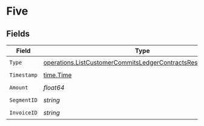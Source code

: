 # Five


## Fields

| Field                                                                                                                                        | Type                                                                                                                                         | Required                                                                                                                                     | Description                                                                                                                                  |
| -------------------------------------------------------------------------------------------------------------------------------------------- | -------------------------------------------------------------------------------------------------------------------------------------------- | -------------------------------------------------------------------------------------------------------------------------------------------- | -------------------------------------------------------------------------------------------------------------------------------------------- |
| `Type`                                                                                                                                       | [operations.ListCustomerCommitsLedgerContractsResponse200Type](../../models/operations/listcustomercommitsledgercontractsresponse200type.md) | :heavy_check_mark:                                                                                                                           | N/A                                                                                                                                          |
| `Timestamp`                                                                                                                                  | [time.Time](https://pkg.go.dev/time#Time)                                                                                                    | :heavy_check_mark:                                                                                                                           | N/A                                                                                                                                          |
| `Amount`                                                                                                                                     | *float64*                                                                                                                                    | :heavy_check_mark:                                                                                                                           | N/A                                                                                                                                          |
| `SegmentID`                                                                                                                                  | *string*                                                                                                                                     | :heavy_check_mark:                                                                                                                           | N/A                                                                                                                                          |
| `InvoiceID`                                                                                                                                  | *string*                                                                                                                                     | :heavy_check_mark:                                                                                                                           | N/A                                                                                                                                          |